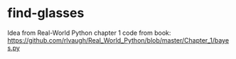 # find-glasses
Idea from Real-World Python chapter 1
code from book: 
https://github.com/rlvaugh/Real_World_Python/blob/master/Chapter_1/bayes.py
